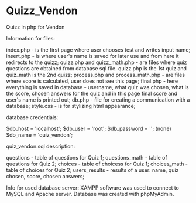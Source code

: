 # Quizz_Vendon
Quizz in php for Vendon


Information for files:

index.php - is the first page where user chooses test and writes input name;
insert.php - is where user's name is saved for later use and from here it redirects to the quizz;
quizz.php and quizz_math.php - are files where quiz questions are obtained from database sql file. quizz.php is the 1st quiz 
              and quiz_math is the 2nd quizz;
process.php and process_math.php - are files where score is calculated, user does not see this page;
final.php - here everything is saved in database - username, what quiz was chosen, what is the score, chosen answers for the quiz and 
            in this page final score and user's name is printed out;
db.php - file for creating a communication with a database;
style.css - is for stylizing html appearance;

database credentials:

$db_host = 'localhost';
$db_user = 'root';
$db_password = ''; (none)
$db_name = 'quiz_vendon';


quiz_vendon.sql description:

questions - table of questions for Quiz 1;
questions_math - table of questions for Quiz 2;
choices - table of choicess for Quiz 1;
choices_math - table of choices for Quiz 2;
users_results - results of a user: name, quiz chosen, score, chosen answers;


Info for used database server:
XAMPP software was used to connect to MySQL and Apache server. Database was created with phpMyAdmin.

